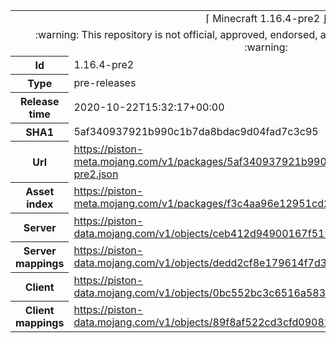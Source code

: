 <html><table>
<tr><td colspan="2" align="center"><img width="0" height="0"><br/>⌈ Minecraft 1.16.4-pre2 ⌋<br/><img width="0" height="0"></td></tr>
<tr><td colspan="2" align="center"><img width="0" height="0"><br/>
:warning: This repository is not official, approved, endorsed, associated or connected with Mojang :warning:
<br/><img width="0" height="0"></td></tr>
<tr><th>Id</th><td>1.16.4-pre2</td></tr>
<tr><th>Type</th><td>pre-releases</td></tr>
<tr><th>Release time</th><td>2020-10-22T15:32:17+00:00</td></tr>
<tr><th>SHA1</th><td>5af340937921b990c1b7da8bdac9d04fad7c3c95</td></tr>
<tr><th>Url</th><td><a href="https://piston-meta.mojang.com/v1/packages/5af340937921b990c1b7da8bdac9d04fad7c3c95/1.16.4-pre2.json">https://piston-meta.mojang.com/v1/packages/5af340937921b990c1b7da8bdac9d04fad7c3c95/1.16.4-pre2.json</a></td></tr>
<tr><th>Asset index</th><td><a href="https://piston-meta.mojang.com/v1/packages/f3c4aa96e12951cd2781b3e1c0e8ab82bf719cf2/1.16.json">https://piston-meta.mojang.com/v1/packages/f3c4aa96e12951cd2781b3e1c0e8ab82bf719cf2/1.16.json</a></td></tr>
<tr><th>Server</th><td><a href="https://piston-data.mojang.com/v1/objects/ceb412d94900167f519100736bc5709853b50b8c/server.jar">https://piston-data.mojang.com/v1/objects/ceb412d94900167f519100736bc5709853b50b8c/server.jar</a></td></tr>
<tr><th>Server mappings</th><td><a href="https://piston-data.mojang.com/v1/objects/dedd2cf8e179614f7d3145ab5aa6ae6b11b7e3f5/server.txt">https://piston-data.mojang.com/v1/objects/dedd2cf8e179614f7d3145ab5aa6ae6b11b7e3f5/server.txt</a></td></tr>
<tr><th>Client</th><td><a href="https://piston-data.mojang.com/v1/objects/0bc552bc3c6516a5831fd365c0cc35e65df2aa01/client.jar">https://piston-data.mojang.com/v1/objects/0bc552bc3c6516a5831fd365c0cc35e65df2aa01/client.jar</a></td></tr>
<tr><th>Client mappings</th><td><a href="https://piston-data.mojang.com/v1/objects/89f8af522cd3cfd0908217b1525d883e61145750/client.txt">https://piston-data.mojang.com/v1/objects/89f8af522cd3cfd0908217b1525d883e61145750/client.txt</a></td></tr>
</table></html>
